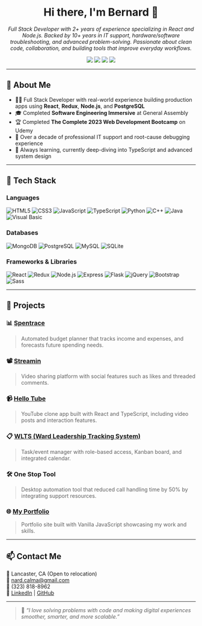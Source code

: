 <h1 align="center">Hi there, I'm Bernard 👋</h1>

<p align="center">
  <em>Full Stack Developer with 2+ years of experience specializing in React and Node.js. Backed by 10+ years in IT support, hardware/software troubleshooting, and advanced problem-solving. Passionate about clean code, collaboration, and building tools that improve everyday workflows.</em>
</p>

<p align="center">
  <a href="https://www.linkedin.com/in/bernard-calma/"><img src="https://img.shields.io/badge/LinkedIn-0077B5?style=for-the-badge&logo=linkedin&logoColor=white"/></a>
  <a href="https://www.facebook.com/Ryzrnd.Shop/"><img src="https://img.shields.io/badge/Facebook-1877F2?style=for-the-badge&logo=facebook&logoColor=white"/></a>
  <a href="https://stackoverflow.com/users/19430825/bernard-calma"><img src="https://img.shields.io/badge/Stack_Overflow-FE7A16?style=for-the-badge&logo=stack-overflow&logoColor=white"/></a>
  <a href="https://github.com/Bernard-Calma"><img src="https://img.shields.io/badge/GitHub-100000?style=for-the-badge&logo=github&logoColor=white"/></a>
</p>

---

## 💼 About Me

- 👨‍💻 Full Stack Developer with real-world experience building production apps using **React**, **Redux**, **Node.js**, and **PostgreSQL**
- 🎓 Completed **Software Engineering Immersive** at General Assembly
- 🏆 Completed **The Complete 2023 Web Development Bootcamp** on Udemy
- 🔧 Over a decade of professional IT support and root-cause debugging experience
- 🌱 Always learning, currently deep-diving into TypeScript and advanced system design

---

## 🧰 Tech Stack

### Languages
![HTML5](https://img.shields.io/badge/HTML5-E34F26?style=for-the-badge&logo=html5&logoColor=white)
![CSS3](https://img.shields.io/badge/CSS3-1572B6?style=for-the-badge&logo=css3&logoColor=white)
![JavaScript](https://img.shields.io/badge/JavaScript-323330?style=for-the-badge&logo=javascript&logoColor=F7DF1E)
![TypeScript](https://img.shields.io/badge/TypeScript-007ACC?style=for-the-badge&logo=typescript&logoColor=white)
![Python](https://img.shields.io/badge/Python-FFD43B?style=for-the-badge&logo=python&logoColor=blue)
![C++](https://img.shields.io/badge/C++-00599C?style=for-the-badge&logo=c%2B%2B&logoColor=white)
![Java](https://img.shields.io/badge/Java-ED8B00?style=for-the-badge&logo=java&logoColor=white)
![Visual Basic](https://img.shields.io/badge/Visual_Basic-5C2D91?style=for-the-badge&logo=visual-studio&logoColor=white)

### Databases
![MongoDB](https://img.shields.io/badge/MongoDB-4EA94B?style=for-the-badge&logo=mongodb&logoColor=white)
![PostgreSQL](https://img.shields.io/badge/PostgreSQL-336791?style=for-the-badge&logo=postgresql&logoColor=white)
![MySQL](https://img.shields.io/badge/MySQL-005C84?style=for-the-badge&logo=mysql&logoColor=white)
![SQLite](https://img.shields.io/badge/SQLite-07405E?style=for-the-badge&logo=sqlite&logoColor=white)

### Frameworks & Libraries
![React](https://img.shields.io/badge/React-20232A?style=for-the-badge&logo=react&logoColor=61DAFB)
![Redux](https://img.shields.io/badge/Redux-593D88?style=for-the-badge&logo=redux&logoColor=white)
![Node.js](https://img.shields.io/badge/Node.js-339933?style=for-the-badge&logo=nodedotjs&logoColor=white)
![Express](https://img.shields.io/badge/Express.js-000000?style=for-the-badge&logo=express&logoColor=white)
![Flask](https://img.shields.io/badge/Flask-000000?style=for-the-badge&logo=flask&logoColor=white)
![jQuery](https://img.shields.io/badge/jQuery-0769AD?style=for-the-badge&logo=jquery&logoColor=white)
![Bootstrap](https://img.shields.io/badge/Bootstrap-563D7C?style=for-the-badge&logo=bootstrap&logoColor=white)
![Sass](https://img.shields.io/badge/Sass-CC6699?style=for-the-badge&logo=sass&logoColor=white)

---

## 🧪 Projects

### 📊 [Spentrace](http://www.spentrace.com/)
> Automated budget planner that tracks income and expenses, and forecasts future spending needs.

### 📽️ [Streamin](http://stream-in.herokuapp.com)
> Video sharing platform with social features such as likes and threaded comments.

### 📹 [Hello Tube](https://hello-tube-1db40b56a45b.herokuapp.com/)
> YouTube clone app built with React and TypeScript, including video posts and interaction features.

### 📋 [WLTS (Ward Leadership Tracking System)](https://my-ward-demo-8b90a86588e7.herokuapp.com/)
> Task/event manager with role-based access, Kanban board, and integrated calendar.

### 🛠️ One Stop Tool
> Desktop automation tool that reduced call handling time by 50% by integrating support resources.

### 🌐 [My Portfolio](http://www.bernardcalma.com)
> Portfolio site built with Vanilla JavaScript showcasing my work and skills.

---

## 📫 Contact Me

📍 Lancaster, CA (Open to relocation)  
📧 nard.calma@gmail.com  
📱 (323) 818-8962  
🔗 [LinkedIn](https://www.linkedin.com/in/bernard-calma/) | [GitHub](https://github.com/bernard-calma)

---

> 💬 *“I love solving problems with code and making digital experiences smoother, smarter, and more scalable.”*
